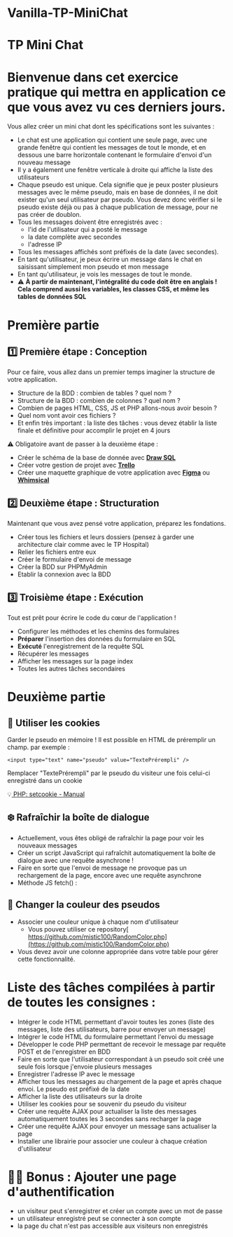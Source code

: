 # Vanilla-TP-MiniChat

# TP Mini Chat

# Bienvenue dans cet exercice pratique qui mettra en application ce que vous avez vu ces derniers jours.

Vous allez créer un mini chat dont les spécifications sont les suivantes :


* Le chat est une application qui contient une seule page, avec une grande fenêtre qui contient les messages de tout le monde, et en dessous une barre horizontale contenant le formulaire d'envoi d'un nouveau message
* Il y a également une fenêtre verticale à droite qui affiche la liste des utilisateurs
* Chaque pseudo est unique. Cela signifie que je peux poster plusieurs messages avec le même pseudo, mais en base de données, il ne doit exister qu'un seul utilisateur par pseudo. 
Vous devez donc vérifier si le pseudo existe déjà ou pas à chaque publication de message, pour ne pas créer de doublon.
* Tous les messages doivent être enregistrés avec :
    * l'id de l'utilisateur qui a posté le message
    * la date complète avec secondes
    * l'adresse IP  
* Tous les messages affichés sont préfixés de la date (avec secondes).
* En tant qu'utilisateur, je peux écrire un message dans le chat en saisissant simplement mon pseudo et mon message
* En tant qu'utilisateur, je vois les messages de tout le monde.
* ⚠️ **À partir de maintenant, l'intégralité du code doit être en anglais ! Cela comprend aussi les variables, les classes CSS, et même les tables de données SQL**


# Première partie


## **1️⃣ Première étape : Conception**

Pour ce faire, vous allez dans un premier temps imaginer la structure de votre application.



* Structure de la BDD : combien de tables ? quel nom ?
* Structure de la BDD : combien de colonnes ? quel nom ?
* Combien de pages HTML, CSS, JS et PHP allons-nous avoir besoin ?
* Quel nom vont avoir ces fichiers ?
* Et enfin très important : la liste des tâches : vous devez établir la liste finale et définitive pour accomplir le projet en 4 jours
  
⚠️ Obligatoire avant de passer à la deuxième étape : 
 - Créer le schéma de la base de donnée avec [**Draw SQL**](https://drawsql.app/)
 - Créer votre gestion de projet avec [**Trello**](https://trello.com/fr)
 - Créer une maquette graphique de votre application avec [**Figma**](https://www.figma.com/fr/) ou [**Whimsical**](https://whimsical.com/) 

## **2️⃣ Deuxième étape : Structuration**

Maintenant que vous avez pensé votre application, préparez les fondations.

* Créer tous les fichiers et leurs dossiers (pensez à garder une architecture clair comme avec le TP Hospital)
* Relier les fichiers entre eux
* Créer le formulaire d'envoi de message
* Créer la BDD sur PHPMyAdmin
* Etablir la connexion avec la BDD


## **3️⃣ Troisième étape : Exécution**

Tout est prêt pour écrire le code du cœur de l'application !

* Configurer les méthodes et les chemins des formulaires
* **Préparer** l'insertion des données du formulaire en SQL
* **Exécuté** l'enregistrement de la requête SQL
* Récupérer les messages
* Afficher les messages sur la page index
* Toutes les autres tâches secondaires 


# Deuxième partie

## **🍪 Utiliser les cookies**

Garder le pseudo en mémoire ! Il est possible en HTML de préremplir un champ. par exemple :


```
<input type="text" name="pseudo" value="TextePrérempli" />
```


Remplacer "TextePrérempli" par le pseudo du visiteur une fois celui-ci enregistré dans un cookie

💡[ PHP: setcookie - Manual](https://www.php.net/manual/fr/function.setcookie.php)


## **❄️ Rafraîchir la boîte de dialogue**



* Actuellement, vous êtes obligé de rafraîchir la page pour voir les nouveaux messages
* Créer un script JavaScript qui rafraîchit automatiquement la boîte de dialogue avec une requête asynchrone !
* Faire en sorte que l'envoi de message ne provoque pas un rechargement de la page, encore avec une requête asynchrone
* Méthode JS fetch() : 


## **🌈 Changer la couleur des pseudos**


* Associer une couleur unique à chaque nom d'utilisateur
    * Vous pouvez utiliser ce repository[ https://github.com/mistic100/RandomColor.php](https://github.com/mistic100/RandomColor.php)​
* Vous devez avoir une colonne appropriée dans votre table pour gérer cette fonctionnalité.


# **Liste des tâches compilées à partir de toutes les consignes :**


* Intégrer le code HTML permettant d'avoir toutes les zones (liste des messages, liste des utilisateurs, barre pour envoyer un message)
* Intégrer le code HTML du formulaire permettant l'envoi du message
* Développer le code PHP permettant de recevoir le message par requête POST et de l'enregistrer en BDD
* Faire en sorte que l'utilisateur correspondant à un pseudo soit créé une seule fois lorsque j'envoie plusieurs messages
* Enregistrer l'adresse IP avec le message
* Afficher tous les messages au chargement de la page et après chaque envoi. Le pseudo est préfixé de la date
* Afficher la liste des utilisateurs sur la droite
* Utiliser les cookies pour se souvenir du pseudo du visiteur
* Créer une requête AJAX pour actualiser la liste des messages automatiquement toutes les 3 secondes sans recharger la page
* Créer une requête AJAX pour envoyer un message sans actualiser la page
* Installer une librairie pour associer une couleur à chaque création d'utilisateur


# 👨‍💻 Bonus : Ajouter une page d'authentification



* un visiteur peut s'enregistrer et créer un compte avec un mot de passe
* un utilisateur enregistré peut se connecter à son compte
* la page du chat n'est pas accessible aux visiteurs non enregistrés
